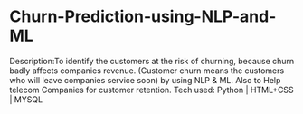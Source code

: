# Churn-Prediction-using-NLP-and-ML

Description:To identify the customers at the risk of churning, because churn badly affects companies revenue. (Customer churn means the customers who will leave companies service soon) by using NLP & ML. Also to Help telecom Companies for customer retention.
 Tech used: Python | HTML+CSS | MYSQL

